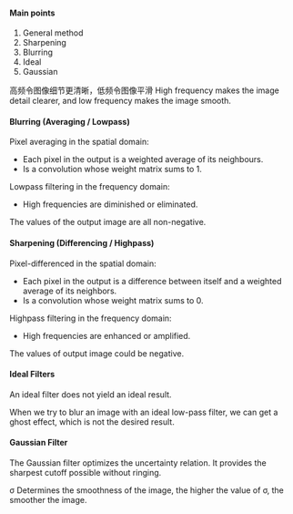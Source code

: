 #### Main points
1. General method
2. Sharpening
3. Blurring
4. Ideal
5. Gaussian

高频令图像细节更清晰，低频令图像平滑
High frequency makes the image detail clearer, and low frequency makes the image smooth.

#### Blurring (Averaging / Lowpass)
Pixel averaging in the spatial domain: 
- Each pixel in the output is a weighted average of its neighbours. 
- Is a convolution whose weight matrix sums to 1.

Lowpass filtering in the frequency domain:
- High frequencies are diminished or eliminated.

The values of the output image are all non-negative.

#### Sharpening (Differencing / Highpass)

Pixel-differenced in the spatial domain:
- Each pixel in the output is a difference between itself and a weighted average of its neighbors.
- Is a convolution whose weight matrix sums to 0.

Highpass filtering in the frequency domain:
- High frequencies are enhanced or amplified.

The values of output image could be negative.

#### Ideal Filters
An ideal filter does not yield an ideal result.

When we try to blur an image with an ideal low-pass filter, we can get a ghost effect, which is not the desired result.

#### Gaussian Filter
The Gaussian filter optimizes the uncertainty relation. It provides the sharpest cutoff possible without ringing.

σ Determines the smoothness of the image, the higher the value of σ, the smoother the image.